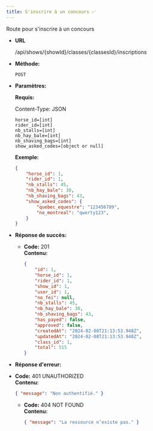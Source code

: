 ```yaml
---
title: S'inscrire à un concours ✅
---
```


Route pour s'inscrire à un concours

* **URL**

  /api/shows/{showId}/classes/{classesId}/inscriptions

* **Méthode:**
  
  `POST`

* **Paramètres:**

    **Requis:**

    Content-Type:  JSON

    `horse_id=[int]`<br>
    `rider_id=[int]`<br>
    `nb_stalls=[int]`<br>
    `nb_hay_bale=[int]`<br> 
    `nb_shaving_bags=[int]`<br>
    `show_asked_codes=[object or null]`<br>

    **Exemple:**
    ```json
    {
        "horse_id": 1,
        "rider_id": 1,
        "nb_stalls": 45,
        "nb_hay_bale": 30,
        "nb_shaving_bags": 43,
        "show_asked_codes": {
            "quebec_equestre": "123456789",
            "no_montreal": "qwerty123",
        }
    }
    ```

* **Réponse de succès:**
  
  * **Code:** 201 <br />
    **Contenu:** 
    ```json
    {
        "id": 1,
        "horse_id": 1,
        "rider_id": 1,
        "show_id": 1,
        "user_id": 1,
        "no_fei": null,
        "nb_stalls": 45,
        "nb_hay_bale": 30,
        "nb_shaving_bags": 43,
        "has_payed": false,
        "approved": false,
        "createdAt": "2024-02-08T21:13:53.948Z",
        "updatedAt": "2024-02-08T21:13:53.948Z",
        "class_id": 1,
        "total": 515
    }
    ```

* **Réponse d'erreur:**

* **Code:** 401 UNAUTHORIZED <br />
    **Contenu:** 
    ```json
    { "message": "Non authentifié." }
    ```

  * **Code:** 404 NOT FOUND <br />
    **Contenu:** 
    ```json
    { "message": "La ressource n’existe pas." }
    ```